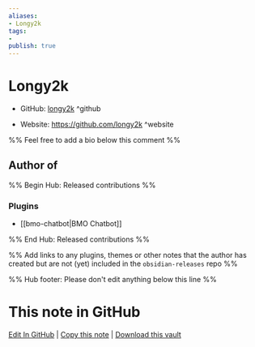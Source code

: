 ```yaml
---
aliases:
- Longy2k
tags:
- 
publish: true
---
```


# Longy2k

- GitHub: [longy2k](https://github.com/longy2k/) ^github
<!-- - Discord: `@` ^discord-->
- Website: <https://github.com/longy2k> ^website
<!-- - [[Publish sites|Publish site]]: <https://> ^publish-->

%% Feel free to add a bio below this comment %%


## Author of

%% Begin Hub: Released contributions %%
### Plugins
- [[bmo-chatbot|BMO Chatbot]]

%% End Hub: Released contributions %%

%% Add links to any plugins, themes or other notes that the author has created but are not (yet) included in the `obsidian-releases` repo %%

<!--
### Unlisted plugins
-->

<!--
### Others
-->

<!--
## Sponsor this author
-->

<!-- - [[GitHub sponsors]]: [Sponsor @longy2k on GitHub Sponsors](https://github.com/sponsors/longy2k) ^github-sponsor-->
<!-- - [[Buy me a coffee]]: <https://> ^buy-me-a-coffee-->
<!-- - [[PayPal]]: <https://> ^paypal-->
<!-- - [[Patreon]]: <https://> ^patreon-->

<!--
## Follow this author
-->

<!-- - [[YouTube Channels|On YouTube]]: <https://> ^youtube-->
<!-- - Twitter: <https://> ^twitter-->
<!-- - ... -->

%% Hub footer: Please don't edit anything below this line %%

# This note in GitHub

<span class="git-footer">[Edit In GitHub](https://github.dev/obsidian-community/obsidian-hub/blob/main/01%20-%20Community/People/longy2k.md "git-hub-edit-note") | [Copy this note](https://raw.githubusercontent.com/obsidian-community/obsidian-hub/main/01%20-%20Community/People/longy2k.md "git-hub-copy-note") | [Download this vault](https://github.com/obsidian-community/obsidian-hub/archive/refs/heads/main.zip "git-hub-download-vault") </span>
